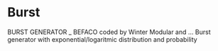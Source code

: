 # Burst
BURST GENERATOR _ BEFACO
coded by Winter Modular and ...
Burst generator with exponential/logaritmic distribution and probability
